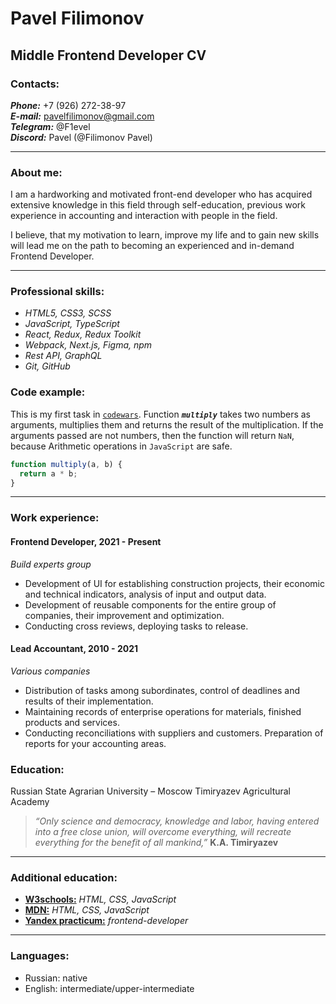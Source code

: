 # Pavel Filimonov

## Middle Frontend Developer CV

### Contacts:
***Phone:*** +7 (926) 272-38-97  
***E-mail:*** pavelfilimonov@gmail.com  
***Telegram:*** @F1evel  
***Discord:*** Pavel (@Filimonov Pavel)  

---

### About me:
I am a hardworking and motivated front-end developer who has acquired extensive knowledge in this field through self-education, previous work experience in
accounting and interaction with people in the field.

I believe, that my motivation to learn, improve my life and to gain new skills will lead me on the path to becoming an experienced and in-demand Frontend Developer.

---

### Professional skills:
* *HTML5, CSS3, SCSS*
* *JavaScript, TypeScript*
* *React, Redux, Redux Toolkit*
* *Webpack, Next.js, Figma, npm*
* *Rest API, GraphQL*
* *Git, GitHub*

### Code example:
This is my first task in [```codewars```](https://www.codewars.com/). Function ***```multiply```*** takes two numbers as arguments, multiplies them and returns the result of the multiplication. If the arguments passed are not numbers, then the function will return ```NaN```, because Arithmetic operations in ```JavaScript``` are safe.

```javascript
function multiply(a, b) {
  return a * b;
}
```

---

### Work experience:
#### Frontend Developer, 2021 - Present
*Build experts group*

* Development of UI for establishing construction projects, their economic and technical indicators, analysis of input and output data.
* Development of reusable components for the entire group of companies, their improvement and optimization.
* Conducting cross reviews, deploying tasks to release.  

#### Lead Accountant, 2010 - 2021
*Various companies*

* Distribution of tasks among subordinates, control of deadlines and results of their implementation.
* Maintaining records of enterprise operations for materials, finished products and services.
* Conducting reconciliations with suppliers and customers.
Preparation of reports for your accounting areas.

### Education:
Russian State Agrarian University – Moscow Timiryazev Agricultural Academy

> *“Only science and democracy, knowledge and labor, having entered into a free close union, will overcome everything, will recreate everything for the benefit of all mankind,”* **K.A. Timiryazev**

---

### Additional education:
* **[W3schools:](https://www.w3schools.com/)** *HTML, CSS, JavaScript*
* **[MDN:](https://developer.mozilla.org/en-US/)** *HTML, CSS, JavaScript*
* **[Yandex practicum:](https://practicum.yandex.ru/)** *frontend-developer*

---

### Languages:
* Russian: native
* English: intermediate/upper-intermediate

